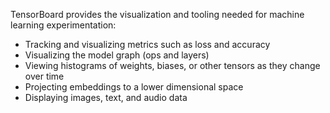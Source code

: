 TensorBoard provides the visualization and tooling needed for machine learning experimentation:</br>
- Tracking and visualizing metrics such as loss and accuracy</br>
- Visualizing the model graph (ops and layers)</br>
- Viewing histograms of weights, biases, or other tensors as they change over time</br>
- Projecting embeddings to a lower dimensional space</br>
- Displaying images, text, and audio data</br>
